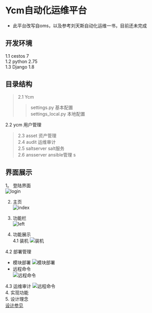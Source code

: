 # Ycm自动化运维平台
* 此平台改写自oms，以及参考刘天斯自动化运维一书，目前还未完成

## 开发环境  
1.1 cestos 7  
1.2 python 2.75  
1.3 Django 1.8  

## 目录结构  
>2.1 Ycm
>>    settings.py 基本配置  
    settings_local.py 本地配置    
>
2.2 ycm 用户管理  
>2.3 asset 资产管理  
>2.4 audit 运维审计  
>2.5 saltserver salt服务  
>2.6 ansserver ansible管理 s

## 界面展示  
1。 登陆界面  
![login](https://github.com/iceziYao/Ycm/blob/master/dome/login.png)  

2. 主页  
![index](https://github.com/iceziYao/Ycm/blob/master/dome/index.png)  

3. 功能栏  
![left](https://github.com/iceziYao/Ycm/blob/master/dome/left.png)   

4. 功能展示  
4.1 装机
![装机](https://github.com/iceziYao/Ycm/blob/master/dome/install.png)  

4.2 部署管理  
* 模块部署
![模块部署](https://github.com/iceziYao/Ycm/blob/master/dome/modlue.png)  
* 远程命令  
![远程命令](https://github.com/iceziYao/Ycm/blob/master/dome/comm.png)   

4.3 运维审计
![远程命令](https://github.com/iceziYao/Ycm/blob/master/dome/op.png)   
4. 实现功能  
5. 设计理念  
[设计参见](https://iceziyao.github.io/2016/06/17/Ycm%E8%87%AA%E5%8A%A8%E5%8C%96%E8%BF%90%E7%BB%B4/)
